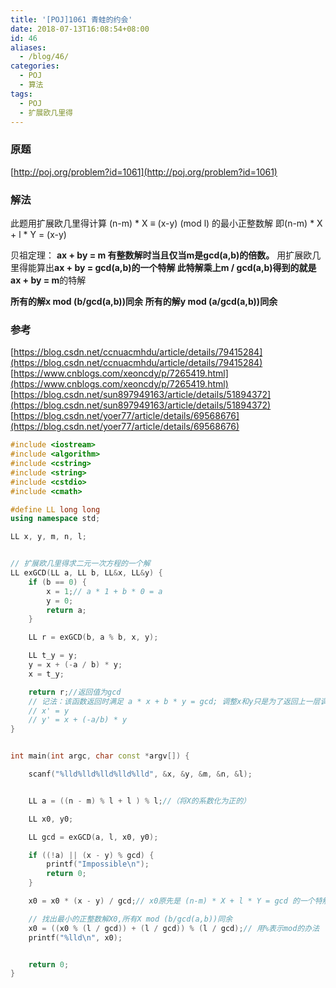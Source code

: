 ```yaml
---
title: '[POJ]1061 青蛙的约会'
date: 2018-07-13T16:08:54+08:00
id: 46
aliases:
  - /blog/46/
categories:
  - POJ
  - 算法
tags:
  - POJ
  - 扩展欧几里得
---
```


### 原题
[http://poj.org/problem?id=1061](http://poj.org/problem?id=1061)

### 解法

此题用扩展欧几里得计算
(n-m) * X ≡ (x-y) (mod l) 的最小正整数解
即(n-m) * X + l * Y = (x-y)

贝祖定理： **ax + by = m 有整数解时当且仅当m是gcd(a,b)的倍数。**
用扩展欧几里得能算出**ax + by = gcd(a,b)**的一个特解
此特解乘上**m / gcd(a,b)**得到的就是**ax + by = m**的特解

**所有的解x mod (b/gcd(a,b))同余**
**所有的解y mod (a/gcd(a,b))同余**


### 参考

[https://blog.csdn.net/ccnuacmhdu/article/details/79415284](https://blog.csdn.net/ccnuacmhdu/article/details/79415284)
[https://www.cnblogs.com/xeoncdy/p/7265419.html](https://www.cnblogs.com/xeoncdy/p/7265419.html)
[https://blog.csdn.net/sun897949163/article/details/51894372](https://blog.csdn.net/sun897949163/article/details/51894372)
[https://blog.csdn.net/yoer77/article/details/69568676](https://blog.csdn.net/yoer77/article/details/69568676)



```cpp
#include <iostream>
#include <algorithm>
#include <cstring>
#include <string>
#include <cstdio>
#include <cmath>

#define LL long long
using namespace std;

LL x, y, m, n, l;


// 扩展欧几里得求二元一次方程的一个解
LL exGCD(LL a, LL b, LL&x, LL&y) {
	if (b == 0) {
		x = 1;// a * 1 + b * 0 = a
		y = 0;
		return a;
	}

	LL r = exGCD(b, a % b, x, y);

	LL t_y = y;
	y = x + (-a / b) * y;
	x = t_y;

	return r;//返回值为gcd
	// 记法：该函数返回时满足 a * x + b * y = gcd; 调整x和y只是为了返回上一层调用后能重新调整x'和y'
	// x' = y
	// y' = x + (-a/b) * y
}


int main(int argc, char const *argv[]) {

	scanf("%lld%lld%lld%lld%lld", &x, &y, &m, &n, &l);


	LL a = ((n - m) % l + l ) % l;//（将X的系数化为正的）

	LL x0, y0;

	LL gcd = exGCD(a, l, x0, y0);

	if ((!a) || (x - y) % gcd) {
		printf("Impossible\n");
		return 0;
	}

	x0 = x0 * (x - y) / gcd;// x0原先是 (n-m) * X + l * Y = gcd 的一个特解，现在将它化为 (n-m) * X + l * Y = (x-y)的特解X0

	// 找出最小的正整数解X0,所有X mod (b/gcd(a,b))同余
	x0 = ((x0 % (l / gcd)) + (l / gcd)) % (l / gcd);// 用%表示mod的办法
	printf("%lld\n", x0);


	return 0;
}
```
